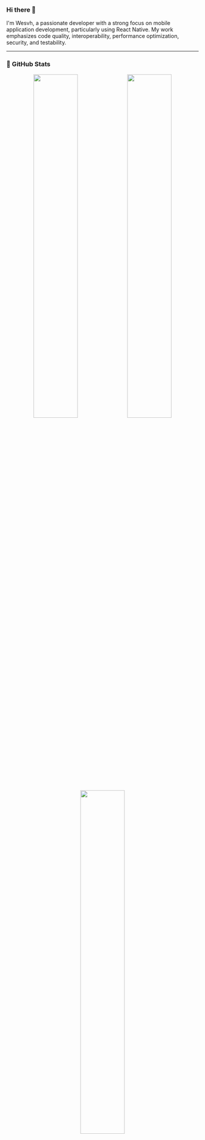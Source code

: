 ### Hi there 👋

I'm Wesvh, a passionate developer with a strong focus on mobile application development, particularly using React Native. My work emphasizes code quality, interoperability, performance optimization, security, and testability.

---

### 🌟 GitHub Stats

<p align="center">
    <img width="48%" src="https://github-readme-streak-stats.herokuapp.com/?user=wesvh&theme=merko" />
    <img width="48%" src="https://github-readme-stats.vercel.app/api?username=wesvh&show_icons=false&theme=merko" />
    <img width="48%" src="https://github-readme-stats.vercel.app/api/top-langs/?username=wesvh&theme=merko" />
</p>

---

### 🚀 About Me

- 🌱 Currently learning: Advanced React Native techniques and backend development with NodeJS, Flask, NextJS, and Springboot.
- 👯 Open to collaborating on: Projects related to mobile app development, API design, and software architecture.
- 💬 Ask me about: React Native, software architecture, and optimizing application performance.
- 📫 How to reach me: [Linkedin](https://www.linkedin.com/in/wesvh/)

---

### 🛠️ Technologies & Tools

- **Languages:** Kotlin, Swift, Java, JavaScript(TS), Python
- **Frameworks:** React Native, Next.js, Flask, SpringBoot
- **Tools:** Git, Docker, AWS, GCP, Azure

---

### 📈 Current Focus

I'm currently working on:

- Developing a recommendation system powered by OpenAI to support commercial estimations and client interactions.
- Creating detailed diagrams for cloud architectures using Python libraries like Diagrams.
- Exploring innovative UX/UI designs for better user engagement.

Feel free to check out my repositories to see some of the projects I'm working on. I'm always open to feedback and collaboration!

---

Thanks for stopping by! 😊
